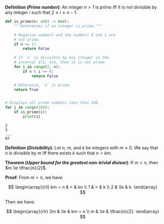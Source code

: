 **Definition (_Prime number_)**: An integer $n > 1$ is _prime_ iff it is not divisible by any integer $i$ such that $2 \le i \le n - 1$.

```python
def is_prime(n: int) -> bool:
    """Determines if an integer is prime."""

    # Negative numbers and the numbers 0 and 1 are
    # not prime.
    if n <= 1:
        return False

    # If `n` is divisible by any integer in the
    # interval $[2, n)$, then it is not prime.
    for i in range(2, n):
        if n % i == 0:
            return False

    # Otherwise, `n` is prime.
    return True


# Displays all prime numbers less than 100.
for i in range(100):
    if is_prime(i):
        print(i)
```

```
2
3
...
97
```

**Definition (_Divisibility_)**: Let $n$, $m$, and $k$ be integers with $m \ne 0$. We say that $n$ is _divisible_ by $m$ iff there exists $k$ such that $n = km$.

**Theorem (_Upper bound for the greatest non-trivial divisor_)**: If $m < n$, then $m \le \tfrac{n}{2}$.

**Proof**: From $m < n$, we have:

$$
\begin{array}{rll}
km = n & <   & kn \\
1      & <   & k \\
2      & \le & k.
\end{array}
$$

Then we have:

$$
\begin{array}{rlr}
2m & \le & km = n \\
m  & \le & \tfrac{n}{2}.
\end{array}
$$
